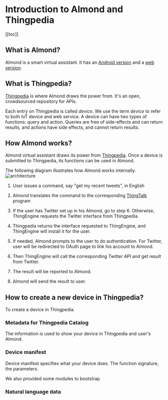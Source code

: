 # Introduction to Almond and Thingpedia

[[toc]]

## What is Almond?
Almond is a smart virtual assistant.
It has an [Android version](https://play.google.com/store/apps/details?id=edu.stanford.thingengine.engine) 
and a [web version](\me).

## What is Thingpedia?
[Thingpedia](https://thingpedia.stanford.edu) is where Almond draws the power from. 
It's an open, crowdsourced repository for APIs.

Each entry on Thingpedia is called _device_.
We use the term _device_ to refer to both IoT device and web service.
A device can have two types of functions: query and action.
Queries are free of side-effects and can return results,
and actions have side effects, and cannot return results.

## How Almond works? 

Almond virtual assistant draws its power from [Thingpedia](https://thingpedia.stanford.edu).
Once a device is submitted to Thingpedia, its functions can be used in Almond. 

The following diagram illustrates how Almond works internally.
![architecture](/images/thingengine-arch.svg)


1. User issues a command, say "get my recent tweets", in English

2. Almond translates the command to the corresponding [ThingTalk]() program

3. If the user has Twitter set up in his Almond, go to step 6. Otherwise, ThingEngine requests
the Twitter interface from Thingpedia.

4. Thingpedia returns the interface requested to ThingEngine, and ThingEngine will install it 
for the user. 

5. If needed, Almond prompts to the user to do authentication. For Twitter, user will be redirected
to OAuth page to link his account to Almond. 

6. Then ThingEngine will call the corresponding Twitter API and get result from Twitter.

7. The result will be reported to Almond.

8. Almond will send the result to user.

## How to create a new device in Thingpedia?
To create a device in Thingpedia.

### Metadata for Thingpedia Catalog
The information is used to show your device in Thingpedia and user's Almond. 

### Device manifest
Device manifest specifies what your device does.
The function signature, the parameters.

We also provided some modules to bootstrap 

### Natural language data
